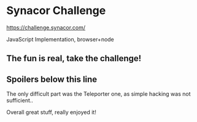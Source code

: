# Synacor Challenge

https://challenge.synacor.com/

JavaScript Implementation, browser+node

## The fun is real, take the challenge!

## Spoilers below this line

The only difficult part was the Teleporter one, as simple hacking was not sufficient..

Overall great stuff, really enjoyed it!